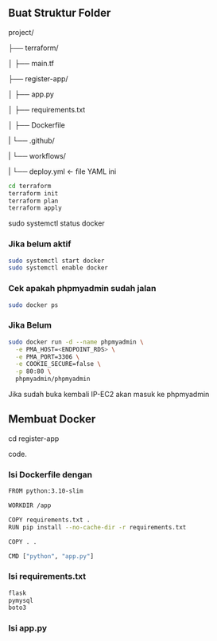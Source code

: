 ## Buat Struktur Folder
project/

├── terraform/

│   ├── main.tf

├── register-app/

│   ├── app.py

│   ├── requirements.txt

│   ├── Dockerfile

|   └── .github/

|      └── workflows/

|        └── deploy.yml  ← file YAML ini

```bash
cd terraform
terraform init
terraform plan
terraform apply
```

sudo systemctl status docker

### Jika belum aktif
```bash
sudo systemctl start docker
sudo systemctl enable docker
```

### Cek apakah phpmyadmin sudah jalan
```bash
sudo docker ps
```

### Jika Belum
```bash
sudo docker run -d --name phpmyadmin \
  -e PMA_HOST=<ENDPOINT_RDS> \
  -e PMA_PORT=3306 \
  -e COOKIE_SECURE=false \
  -p 80:80 \
  phpmyadmin/phpmyadmin
```

Jika sudah buka kembali IP-EC2 akan masuk ke phpmyadmin

## Membuat Docker

cd register-app

code.
### Isi Dockerfile dengan
```bash
FROM python:3.10-slim

WORKDIR /app

COPY requirements.txt .
RUN pip install --no-cache-dir -r requirements.txt

COPY . .

CMD ["python", "app.py"]
```

### Isi requirements.txt
```bash
flask
pymysql
boto3
```

### Isi app.py


